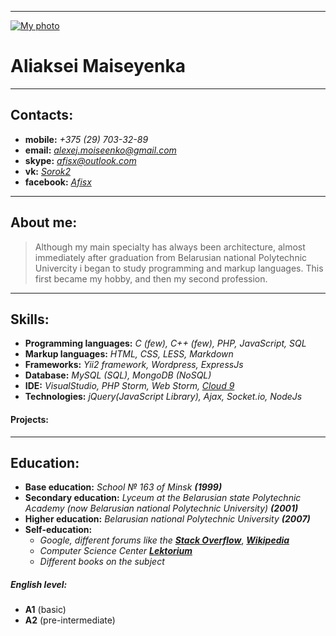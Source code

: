 ***
[![My photo](https://github.com/afisx/rsschool-2019Q1-cv/assets/images/photo.webp)](https://github.com/afisx)
# Aliaksei Maiseyenka
***
## Contacts:
* **mobile:** *+375 (29) 703-32-89*
* **email:** *alexej.moiseenko@gmail.com*
* **skype:** *afisx@outlook.com*
* **vk:** *[Sorok2](https://vk.com/sorok2)*
* **facebook:** *[Afisx](https://www.facebook.com/Afisx)*

***

## About me:

> Although my main specialty has always been architecture, almost immediately after graduation from Belarusian national Polytechnic Univercity i began to study programming and markup languages. This first became my hobby, and then my second profession. 

***

## Skills:
* **Programming languages:** *C (few), C++ (few), PHP, JavaScript, SQL*
* **Markup languages:** *HTML, CSS, LESS, Markdown*
* **Frameworks:** *Yii2 framework, Wordpress, ExpressJs*
* **Database:** *MySQL (SQL), MongoDB (NoSQL)*
* **IDE:** *VisualStudio, PHP Storm, Web Storm, [Cloud 9](http://c9.io)*
* **Technologies:** *jQuery(JavaScript Library), Ajax, Socket.io, NodeJs*

#### Projects:

***

## Education:
* **Base education:** *School № 163 of Minsk* ***(1999)***
* **Secondary education:** *Lyceum at the Belarusian state Polytechnic Academy (now Belarusian national Polytechnic University)* ***(2001)***
* **Higher education:** *Belarusian national Polytechnic University* ***(2007)***
* **Self-education:**
    * *Google, different forums like the* ***[Stack Overflow](https://stackoverflow.com/)***, ***[Wikipedia](https://en.wikipedia.org/wiki/Main_Page)***
    * *Computer Science Center* ***[Lektorium](https://www.lektorium.tv/university/2932)***
    * *Different books on the subject*

##### English level:
* **A1** (basic)
* **A2** (pre-intermediate)
	